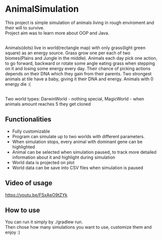 # AnimalSimulation

This project is simple simulation of animals living in rough enviroment and their will to survive. <br/>
Project aim was to learn more about OOP and Java. <br/><br/>

Animals(dots) live in world(rectangle map) with only grass(light green square) as an energy source. 
Grass grow one per each of two biomes(Plains and Jungle in the middle).
Animals each day pick one action, to go forward, backward or rotate some angle eating grass when stepping on it and losing some energy every day.
Their chance of picking actions depends on their DNA which they gain from their parents.
Two strongest animals at tile have a baby, giving it their DNA and energy.
Animals with 0 energy die :( <br/><br/>

Two world types: DarwinWorld - nothing special, MagicWorld - when animals amount reaches 5 they get cloned

## Functionalities
  - Fully customizable
  - Program can simulate up to two worlds with different parameters.
  - When simulation stops, every animal with dominant gene can be highlighted
  - Animal can be selected when simulation paused, to track more detailed information about it and highlight during simulation
  - World data is projected on plot
  - World data can be save into CSV files when simulation is paused


## Video of usage
https://youtu.be/FSxAeO9tZYk


## How to use
You can run it simply by ./gradlew run. <br/>
Then chose how many simulations you want to use, customize them and enjoy :)

